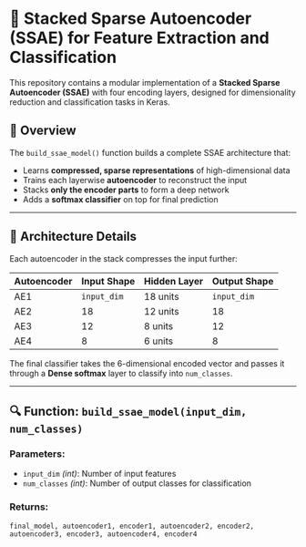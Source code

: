 # 🧠 Stacked Sparse Autoencoder (SSAE) for Feature Extraction and Classification

This repository contains a modular implementation of a **Stacked Sparse Autoencoder (SSAE)** with four encoding layers, designed for dimensionality reduction and classification tasks in Keras.

## 📌 Overview

The `build_ssae_model()` function builds a complete SSAE architecture that:

- Learns **compressed, sparse representations** of high-dimensional data
- Trains each layerwise **autoencoder** to reconstruct the input
- Stacks **only the encoder parts** to form a deep network
- Adds a **softmax classifier** on top for final prediction

---

## 🧱 Architecture Details

Each autoencoder in the stack compresses the input further:

| Autoencoder | Input Shape | Hidden Layer | Output Shape |
|-------------|-------------|---------------|---------------|
| AE1         | `input_dim` | 18 units      | `input_dim`   |
| AE2         | 18           | 12 units      | 18            |
| AE3         | 12           | 8 units       | 12            |
| AE4         | 8            | 6 units       | 8             |

The final classifier takes the 6-dimensional encoded vector and passes it through a **Dense softmax** layer to classify into `num_classes`.

---

## 🔍 Function: `build_ssae_model(input_dim, num_classes)`

### Parameters:
- `input_dim` *(int)*: Number of input features
- `num_classes` *(int)*: Number of output classes for classification

### Returns:
```python
final_model, autoencoder1, encoder1, autoencoder2, encoder2,
autoencoder3, encoder3, autoencoder4, encoder4
